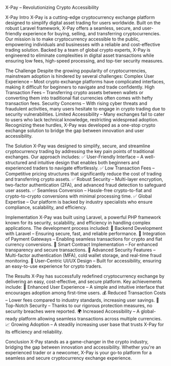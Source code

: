 X-Pay – Revolutionizing Crypto Accessibility


X-Pay Intro
X-Pay is a cutting-edge cryptocurrency exchange platform designed to simplify digital asset trading for users worldwide. Built on the robust Laravel framework, X-Pay offers a seamless, secure, and user-friendly experience for buying, selling, and transferring cryptocurrencies. Our mission is to make cryptocurrency accessible to the public, empowering individuals and businesses with a reliable and cost-effective trading solution.
Backed by a team of global crypto experts, X-Pay is engineered to eliminate complexities in digital asset transactions while ensuring low fees, high-speed processing, and top-tier security measures.


The Challenge
Despite the growing popularity of cryptocurrencies, mainstream adoption is hindered by several challenges:
Complex User Experience – Most crypto exchange platforms have complicated interfaces, making it difficult for beginners to navigate and trade confidently.
High Transaction Fees – Transferring crypto assets between wallets or converting them into traditional fiat currencies often comes with hefty transaction fees.
Security Concerns – With rising cyber threats and fraudulent activities, many users hesitate to engage in crypto trading due to security vulnerabilities.
Limited Accessibility – Many exchanges fail to cater to users who lack technical knowledge, restricting widespread adoption.
Recognizing these hurdles, X-Pay was developed as a one-stop crypto exchange solution to bridge the gap between innovation and user accessibility.


The Solution
X-Pay was designed to simplify, secure, and streamline cryptocurrency trading by addressing the key pain points of traditional exchanges. Our approach includes:
 ✅ User-Friendly Interface – A well-structured and intuitive design that enables both beginners and experienced traders to navigate effortlessly.
 ✅ Low Transaction Fees – Competitive pricing structures that significantly reduce the cost of trading and transferring crypto assets.
 ✅ Robust Security – Multi-layer encryption, two-factor authentication (2FA), and advanced fraud detection to safeguard user assets.
 ✅ Seamless Conversion – Hassle-free crypto-to-fiat and crypto-to-crypto conversions with minimal processing time.
 ✅ Global Expertise – Our platform is backed by industry specialists who ensure compliance, scalability, and efficiency.


Implementation
X-Pay was built using Laravel, a powerful PHP framework known for its security, scalability, and efficiency in handling complex applications. The development process included:
🔹 Backend Development with Laravel – Ensuring secure, fast, and reliable performance.
🔹 Integration of Payment Gateways – Enabling seamless transactions for crypto and fiat currency conversions.
🔹 Smart Contract Implementation – For enhanced transparency and secure transactions.
🔹 Advanced Security Features – Multi-factor authentication (MFA), cold wallet storage, and real-time fraud monitoring.
🔹 User-Centric UI/UX Design – Built for accessibility, ensuring an easy-to-use experience for crypto traders.


The Results
X-Pay has successfully redefined cryptocurrency exchange by delivering an easy, cost-effective, and secure platform. Key achievements include:
🚀 Enhanced User Experience – A simple and intuitive interface that encourages adoption among first-time users.
💰 Reduced Transaction Costs – Lower fees compared to industry standards, increasing user savings.
🔐 Top-Notch Security – Thanks to our rigorous protection measures, no security breaches were reported.
🌍 Increased Accessibility – A global-ready platform allowing seamless transactions across multiple currencies.
📈 Growing Adoption – A steadily increasing user base that trusts X-Pay for its efficiency and reliability.


Conclusion
X-Pay stands as a game-changer in the crypto industry, bridging the gap between innovation and accessibility. Whether you're an experienced trader or a newcomer, X-Pay is your go-to platform for a seamless and secure cryptocurrency exchange experience.
